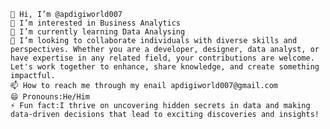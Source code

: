 
    👋 Hi, I’m @apdigiworld007
    👀 I’m interested in Business Analytics
    🌱 I’m currently learning Data Analysing
    💞️ I’m looking to collaborate individuals with diverse skills and perspectives. Whether you are a developer, designer, data analyst, or have expertise in any related field, your contributions are welcome. Let's work together to enhance, share knowledge, and create something impactful.
    📫 How to reach me through my enail apdigiworld007@gmail.com
    😄 Pronouns:He/Him
    ⚡ Fun fact:I thrive on uncovering hidden secrets in data and making data-driven decisions that lead to exciting discoveries and insights!


